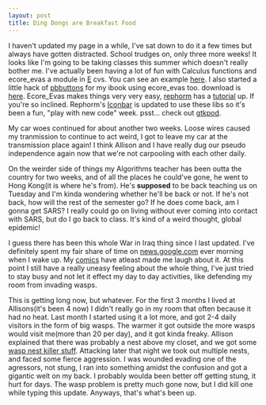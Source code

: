 ```yaml
--- 
layout: post
title: Ding Dongs are Breakfast Food
---
```

<p>I haven't updated my page in a while, I've sat down to do it a few times but always have gotten distracted.  School trudges on, only three more weeks!  It looks like I'm going to be taking classes this summer which doesn't really bother me.  I've actually been having a lot of fun with Calculus functions and ecore_evas a module in <a href="http://www.enlightenment.org">E</a> cvs.  You can see an example <a href="/files/graph.c">here</a>.  I also started a little hack of <a href="http://www.cymes.de/members/joker/projects/pbbuttons/pbbuttons.html">pbbuttons</a> for my ibook using ecore_evas too. download is <a href="/files/epbbuttons-0.0.2.tar.gz">here</a>.  Ecore_Evas makes things very very easy, <a href="http://www.rephorm.com">rephorm</a> has a <a href="http://www.rephorm.com/rephorm/code/ecore_evas/">tutorial</a> up.  If you're so inclined.  Rephorm's <a href="http://www.rephorm.com/rephorm/code/iconbar/">Iconbar</a> is updated to use these libs so it's been a fun, "play with new code" week. psst... check out <a href="http://gtkpod.sf.net/">gtkpod</a>.</p>
<p>My car woes continued for about another two weeks.  Loose wires caused my tranmission to continue to act weird, I got to leave my car at the transmission place again!  I think Allison and I have really dug our pseudo independence again now that we're not carpooling with each other daily.</p>
<p>On the weirder side of things my Algorithms teacher has been outta the country for two weeks, and of all the places he could've gone, he went to Hong Kong(it is where he's from).  He's <B>supposed</B> to be back teaching us on Tuesday and I'm kinda wondering whether he'll be back or not.  If he's not back, how will the rest of the semester go?  If he does come back, am I gonna get SARS?  I  really could go on living without ever coming into contact with SARS, but do I go back to class.  It's kind of a weird thought, global epidemic!</p>
<p>I guess there has been this whole War in Iraq thing since I last updated.  I've definitely spent my fair share of time on <a href="http://news.google.com">news.google.com</a> ever morning when I wake up.  My <a href="/comics/">comics</a> have atleast made me laugh about it.  At this point I still have a really uneasy feeling about the whole thing, I've just tried to stay busy and not let it effect my day to day activities, like defending my room from invading wasps.</p>
<p>This is getting long now, but whatever.  For the first 3 months I lived at Allisons(it's been 4 now) I didn't really go in my room that often because it had no heat.  Last month I started using it a lot more, and got 2-4 daily visitors in the form of big wasps.  The warmer it got outside the more wasps would visit me(more than 20 per day), and it got kinda freaky.  Allison explained that there was probably a nest above my closet, and we got some <a href="/images/raid.jpg">wasp nest killer stuff</a>.  Attacking later that night we took out multiple nests, and faced some fierce aggression.  I was wounded evading one of the agressors, not stung, I ran into something amidst the confusion and got a gigantic welt on my back.  I probably woulda been better off getting stung, it hurt for days.  The wasp problem is pretty much gone now, but I did kill one while typing this update.  Anyways, that's what's been up.</p>
